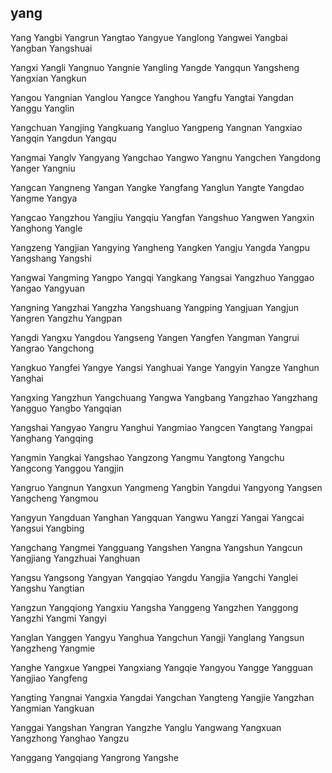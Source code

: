 yang
---

Yang Yangbi Yangrun Yangtao Yangyue Yanglong Yangwei Yangbai Yangban Yangshuai

Yangxi Yangli Yangnuo Yangnie Yangling Yangde Yangqun Yangsheng Yangxian Yangkun

Yangou Yangnian Yanglou Yangce Yanghou Yangfu Yangtai Yangdan Yanggu Yanglin

Yangchuan Yangjing Yangkuang Yangluo Yangpeng Yangnan Yangxiao Yangqin Yangdun Yangqu

Yangmai Yanglv Yangyang Yangchao Yangwo Yangnu Yangchen Yangdong Yanger Yangniu

Yangcan Yangneng Yangan Yangke Yangfang Yanglun Yangte Yangdao Yangme Yangya

Yangcao Yangzhou Yangjiu Yangqiu Yangfan Yangshuo Yangwen Yangxin Yanghong Yangle

Yangzeng Yangjian Yangying Yangheng Yangken Yangju Yangda Yangpu Yangshang Yangshi

Yangwai Yangming Yangpo Yangqi Yangkang Yangsai Yangzhuo Yanggao Yangao Yangyuan

Yangning Yangzhai Yangzha Yangshuang Yangping Yangjuan Yangjun Yangren Yangzhu Yangpan

Yangdi Yangxu Yangdou Yangseng Yangen Yangfen Yangman Yangrui Yangrao Yangchong

Yangkuo Yangfei Yangye Yangsi Yanghuai Yange Yangyin Yangze Yanghun Yanghai

Yangxing Yangzhun Yangchuang Yangwa Yangbang Yangzhao Yangzhang Yangguo Yangbo   Yangqian

Yangshai Yangyao Yangru Yanghui Yangmiao Yangcen Yangtang Yangpai Yanghang Yangqing

Yangmin Yangkai Yangshao Yangzong Yangmu Yangtong Yangchu Yangcong Yanggou Yangjin

Yangruo Yangnun Yangxun Yangmeng Yangbin Yangdui Yangyong Yangsen Yangcheng Yangmou

Yangyun Yangduan Yanghan Yangquan Yangwu Yangzi Yangai Yangcai Yangsui Yangbing

Yangchang Yangmei Yangguang Yangshen Yangna Yangshun Yangcun Yangjiang Yangzhuai Yanghuan

Yangsu Yangsong Yangyan Yangqiao Yangdu Yangjia Yangchi Yanglei Yangshu Yangtian

Yangzun Yangqiong Yangxiu Yangsha Yanggeng Yangzhen Yanggong Yangzhi Yangmi Yangyi

Yanglan Yanggen Yangyu Yanghua Yangchun Yangji Yanglang Yangsun Yangzheng Yangmie

Yanghe Yangxue Yangpei Yangxiang Yangqie Yangyou Yangge Yangguan Yangjiao Yangfeng

Yangting Yangnai Yangxia Yangdai Yangchan Yangteng Yangjie Yangzhan Yangmian Yangkuan

Yanggai Yangshan Yangran Yangzhe Yanglu Yangwang Yangxuan Yangzhong Yanghao Yangzu

Yanggang Yangqiang Yangrong Yangshe 